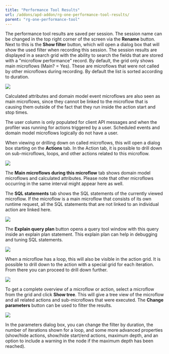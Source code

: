 ```yaml
---
title: "Performance Tool Results"
url: /addons/apd-addon/rg-one-performance-tool-results/
parent: "rg-one-performance-tool"
---
```

The performance tool results are saved per session. The session name can be changed in the top right corner of the screen via the **Rename** button. Next to this is the **Show filter** button, which will open a dialog box that will show the used filter when recording this session. The session results are displayed in a search grid with the ability to search the fields that are stored with a "microflow performance" record. By default, the grid only shows main microflows (Main? = Yes). These are microflows that were not called by other microflows during recording. By default the list is sorted according to duration. 

![](attachments/rg-one-performance-tool/Recorded_Session_Details.png)

Calculated attributes and domain model event microflows are also seen as main microflows, since they cannot be linked to the microflow that is causing them outside of the fact that they run inside the action start and stop times.

The user column is only populated for client API messages and when the profiler was running for actions triggered by a user. Scheduled events and domain model microflows logically do not have a user.

When viewing or drilling down on called microflows, this will open a dialog box starting on the **Actions** tab. In the Action tab, it is possible to drill down on sub-microflows, loops, and other actions related to this microflow. 

![](attachments/rg-one-performance-tool/Browse/Microflow_Actions_Tab.png)

The **Main microflows during this microflow** tab shows domain model microflows and calculated attributes. Please note that other microflows occurring in the same interval might appear here as well.

The **SQL statements** tab shows the SQL statements of the currently viewed microflow. If the microflow is a main microflow that consists of its own runtime request, all the SQL statements that are not linked to an individual action are linked here.

![](attachments/rg-one-performance-tool/Browse/Action_SQL_Statements.png) 

The **Explain query plan** button opens a query tool window with this query inside an explain plan statement. This explain plan can help in debugging and tuning SQL statements.

![](attachments/rg-one-performance-tool/Browse/Explain_query_plan.png) 

When a microflow has a loop, this will also be visible in the action grid. It is possible to drill down to the action with a special grid for each iteration. From there you can proceed to drill down further.

![](attachments/rg-one-performance-tool/Browse/Loop_Action.png)

To get a complete overview of a microflow or action, select a microflow from the grid and click **Show tree**. This will give a tree view of the microflow and all related actions and sub-microflows that were executed. The **Change parameters** button can be  used to filter the results.

![](attachments/rg-one-performance-tool/Tree_View.png)

In the parameters dialog box, you can change the filter by duration, the number of iterations shown for a loop, and some more advanced properties (show/hide actions, show/hide start/end actions, maximum depth, and an option to include a warning in the node if the maximum depth has been reached).
